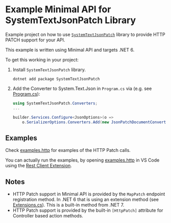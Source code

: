# Example Minimal API for SystemTextJsonPatch Library

Example project on how to use [`SystemTextJsonPatch`](https://github.com/Havunen/SystemTextJsonPatch) library to provide HTTP PATCH support for your API.

This example is written using Minimal API and targets .NET 6.

To get this working in your project:

1. Install `SystemTextJsonPatch` library.
    ```
    dotnet add package SystemTextJsonPatch
    ```
2. Add the Converter to System.Text.Json in `Program.cs` via (e.g. see [Program.cs](/Program.cs)):
    ```cs
    using SystemTextJsonPatch.Converters;
    ...
    
    builder.Services.Configure<JsonOptions>(o =>
        o.SerializerOptions.Converters.Add(new JsonPatchDocumentConverterFactory()));
    ```

## Examples

Check [examples.http](/examples.http) for examples of the HTTP Patch calls.

You can actually run the examples, by opening [examples.http](/examples.http) in VS Code using the [Rest Client Extension](https://marketplace.visualstudio.com/items?itemName=humao.rest-client).


## Notes

* HTTP Patch support in Minimal API is provided by the `MapPatch` endpoint registration method.  In .NET 6 that is using an extension method (see [Extensions.cs](/Extensions.cs)).  This is a built-in method from .NET 7.
* HTTP Patch support is provided by the built-in `[HttpPatch]` attribute for Controller based action methods.

